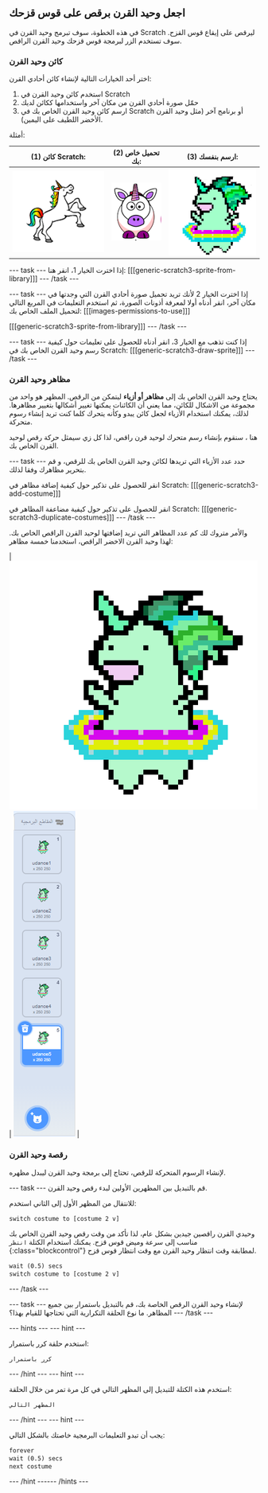 ## اجعل وحيد القرن برقص على قوس قزحك

في هذه الخطوة، سوف تبرمج وحيد القرن في Scratch ليرقص على إيقاع قوس القزح. سوف تستخدم الزر لبرمجة قوس قزحك وحيد القرن الراقص.

### كائن وحيد القرن

اختر أحد الخيارات التالية لإنشاء كائن أحادي القرن:

1. استخدم كائن وحيد القرن في Scratch
2. حمّل صورة أحادي القرن من مكان آخر واستخدامها ككائن لديك
3. ارسم كائن وحيد القرن الخاص بك في Scratch أو برنامج آخر (مثل وحيد القرن الأخضر اللطيف على اليمين).

أمثلة:

|               (1) كائن Scratch:                |              (2) تحميل خاص بك:              |             (3) ارسم بنفسك:             |
|:----------------------------------------------:|:-------------------------------------------:|:---------------------------------------:|
| ![وحيد قرن Scratch](images/scratchunicorn.png) | ![وحيد قرن من الويب](images/webunicorn.png) | ![رسم وحيد قرن](images/drawunicorn.png) |

--- task --- إذا اخترت الخيار 1، انقر هنا: 
[[[generic-scratch3-sprite-from-library]]] 
--- /task ---

--- task --- إذا اخترت الخيار 2 لأنك تريد تحميل صورة أحادي القرن التي وجدتها في مكان آخر، انقر أدناه أولا لمعرفة أذونات الصورة، ثم استخدم التعليمات في المربع التالي لتحميل الملف الخاص بك: 
[[[images-permissions-to-use]]]

[[[generic-scratch3-sprite-from-library]]] 
--- /task ---

--- task --- إذا كنت تذهب مع الخيار 3، انقر أدناه للحصول على تعليمات حول كيفية رسم وحيد القرن الخاص بك في Scratch: 
[[[generic-scratch3-draw-sprite]]] 
--- /task ---

### مظاهر وحيد القرن

يحتاج وحيد القرن الخاص بك إلى **مظاهر أو أزياء** ليتمكن من الرقص. المظهر هو واحد من مجموعة من الاشكال للكائن، مما يعني أن الكائنات يمكنها تغيير أشكالها بتغيير مظاهرها. لذلك، يمكنك استخدام الأزياء لجعل كائن يبدو وكأنه يتحرك كلما كنت تريد إنشاء رسوم متحركة.

هنا ، سنقوم بإنشاء رسم متحرك لوحيد قرن راقص، لذا كل زي سيمثل حركة رقص لوحيد القرن الخاص بك.

--- task --- حدد عدد الأزياء التي تريدها لكائن وحيد القرن الخاص بك للرقص، و قم بتحرير مظاهرك وفقا لذلك.

انقر للحصول على تذكير حول كيفية إضافة مظاهر في Scratch: 
[[[generic-scratch3-add-costume]]]

انقر للحصول على تذكير حول كيفية مضاعفة المظاهر في Scratch: 
[[[generic-scratch3-duplicate-costumes]]] 
--- /task ---

والأمر متروك لك كم عدد المظاهر التي تريد إضافتها لوحيد القرن الراقص الخاص بك. لهذا وحيد القرن الاخضر الراقص، استخدمنا خمسة مظاهر:

| ![Dancing Unicorn Gif](images/dancingunicorn.gif) | ![Five Costumes](images/fivecostumes.png) |

### رقصة وحيد القرن

لإنشاء الرسوم المتحركة للرقص، تحتاج إلى برمجة وحيد القرن ليبدل مظهره.

--- task --- قم بالتبديل بين المظهرين الأولين لبدء رقص وحيد القرن.

للانتقال من المظهر الأول إلى الثاني استخدم:

```blocks3
switch costume to [costume 2 v]
```

وحيدي القرن راقصين جيدين بشكل عام، لذا تأكد من وقت رقص وحيد القرن الخاص بك مناسب إلى سرعة وميض قوس قزح. يمكنك استخدام الكتلة `انتظر `{:class="blockcontrol"} لمطابقة وقت انتظار وحيد القرن مع وقت انتظار قوس قزح.

```blocks3
wait (0.5) secs
switch costume to [costume 2 v]
```

--- /task ---

--- task --- لإنشاء وحيد القرن الرقص الخاصة بك، قم بالتبديل باستمرار بين جميع المظاهر. ما نوع الحلقة التكرارية التي تحتاجها للقيام بهذا؟ --- /task ---

--- hints ---
 --- hint ---

استخدم حلقة كرر باستمرار:

```blocks3
كرر باستمرار
```

--- /hint --- --- hint ---

استخدم هذه الكتلة للتبديل إلى المظهر التالي في كل مرة تمر من خلال الحلقة:

```blocks3
المظهر التالي
```

--- /hint --- --- hint ---

يجب أن تبدو التعليمات البرمجية خاصتك بالشكل التالي:

```blocks3
forever
wait (0.5) secs
next costume
```

--- /hint ------ /hints ---